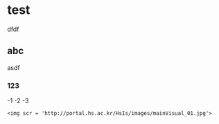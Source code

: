 # test
dfdf

## abc
asdf

### 123
-1
-2
-3

```
<img scr = 'http://portal.hs.ac.kr/HsIs/images/mainVisual_01.jpg'>
```
